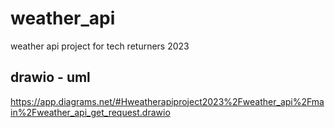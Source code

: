 # weather_api
weather api project for tech returners 2023
## drawio - uml
https://app.diagrams.net/#Hweatherapiproject2023%2Fweather_api%2Fmain%2Fweather_api_get_request.drawio

